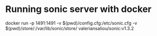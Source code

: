 # Running sonic server with docker

 docker run -p 1491:1491 -v $(pwd)/config.cfg:/etc/sonic.cfg -v $(pwd)/store/:/var/lib/sonic/store/ valeriansaliou/sonic:v1.3.2
